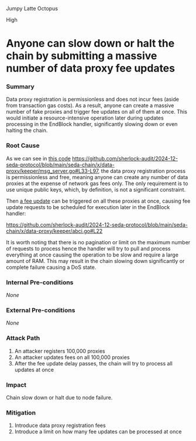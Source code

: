 Jumpy Latte Octopus

High

# Anyone can slow down or halt the chain by submitting a massive number of data proxy fee updates

### Summary

Data proxy registration is permissionless and does not incur fees (aside from transaction gas costs). As a result, anyone can create a massive number of fake proxies and trigger fee updates on all of them at once. This would initiate a resource-intensive operation later during updates processing in the EndBlock handler, significantly slowing down or even halting the chain.

### Root Cause

As we can see in [this code](https://github.com/sherlock-audit/2024-12-seda-protocol/blob/main/seda-chain/x/data-proxy/keeper/msg_server.go#L33-L97) https://github.com/sherlock-audit/2024-12-seda-protocol/blob/main/seda-chain/x/data-proxy/keeper/msg_server.go#L33-L97, the data proxy registration process is permissionless and free, meaning anyone can create any number of data proxies at the expense of network gas fees only. The only requirement is to use unique public keys, which, by definition, is not a significant constraint.

Then [a fee update](https://github.com/sherlock-audit/2024-12-seda-protocol/blob/main/seda-chain/x/data-proxy/keeper/msg_server.go#L155) can be triggered on all these proxies at once, causing fee update requests to be scheduled for execution later in the EndBlock handler:

https://github.com/sherlock-audit/2024-12-seda-protocol/blob/main/seda-chain/x/data-proxy/keeper/abci.go#L22

It is worth noting that there is no pagination or limit on the maximum number of requests to process hence the handler will try to pull and process everything at once causing the operation to be slow and require a large amount of RAM. This may result in the chain slowing down significantly or complete failure causing a DoS state. 


### Internal Pre-conditions

*None*

### External Pre-conditions

*None*

### Attack Path

1. An attacker registers 100,000 proxies
2. An attacker updates fees on all 100,000 proxies
3. After the fee update delay passes, the chain will try to process all updates at once

### Impact

Chain slow down or halt due to node failure.

### Mitigation

1. Introduce data proxy registration fees
2. Introduce a limit on how many fee updates can be processed at once
